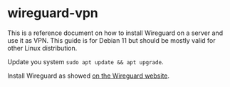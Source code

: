 # wireguard-vpn

This is a reference document on how to install Wireguard on a server and use it as VPN. 
This guide is for Debian 11 but should be mostly valid for other Linux distribution.

Update you system `sudo apt update && apt upgrade`.

Install Wireguard as showed [on the Wireguard website](https://www.wireguard.com/install/).
